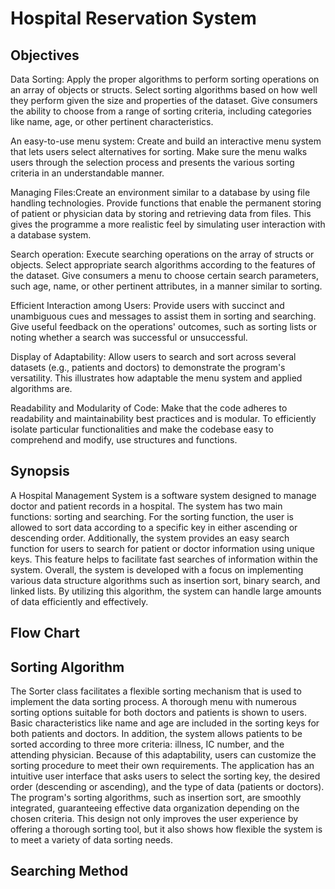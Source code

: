 
# Hospital Reservation System 

## Objectives

Data Sorting: Apply the proper algorithms to perform sorting operations on an array of objects or structs. Select sorting algorithms based on how well they perform given the size and properties of the dataset. Give consumers the ability to choose from a range of sorting criteria, including categories like name, age, or other pertinent characteristics.

An easy-to-use menu system: Create and build an interactive menu system that lets users select alternatives for sorting. Make sure the menu walks users through the selection process and presents the various sorting criteria in an understandable manner.

Managing Files:Create an environment similar to a database by using file handling technologies. Provide functions that enable the permanent storing of patient or physician data by storing and retrieving data from files. This gives the programme a more realistic feel by simulating user interaction with a database system.

Search operation: Execute searching operations on the array of structs or objects. Select appropriate search algorithms according to the features of the dataset. Give consumers a menu to choose certain search parameters, such age, name, or other pertinent attributes, in a manner similar to sorting.

Efficient Interaction among Users: Provide users with succinct and unambiguous cues and messages to assist them in sorting and searching. Give useful feedback on the operations' outcomes, such as sorting lists or noting whether a search was successful or unsuccessful.

Display of Adaptability: Allow users to search and sort across several datasets (e.g., patients and doctors) to demonstrate the program's versatility. This illustrates how adaptable the menu system and applied algorithms are.

Readability and Modularity of Code: Make that the code adheres to readability and maintainability best practices and is modular. To efficiently isolate particular functionalities and make the codebase easy to comprehend and modify, use structures and functions.


## Synopsis

A Hospital Management System is a software system designed to manage doctor and patient records in a hospital. The system has two main functions: sorting and searching. For the sorting function, the user is allowed to sort data according to a specific key in either ascending or descending order. Additionally, the system provides an easy search function for users to search for patient or doctor information using unique keys. This feature helps to facilitate fast searches of information within the system. Overall, the system is developed with a focus on implementing various data structure algorithms such as insertion sort, binary search, and linked lists. By utilizing this algorithm, the system can handle large amounts of data efficiently and effectively.

## Flow Chart


## Sorting Algorithm

The Sorter class facilitates a flexible sorting mechanism that is used to implement the data sorting process. A thorough menu with numerous sorting options suitable for both doctors and patients is shown to users. Basic characteristics like name and age are included in the sorting keys for both patients and doctors. In addition, the system allows patients to be sorted according to three more criteria: illness, IC number, and the attending physician. Because of this adaptability, users can customize the sorting procedure to meet their own requirements. The application has an intuitive user interface that asks users to select the sorting key, the desired order (descending or ascending), and the type of data (patients or doctors). The program's sorting algorithms, such as insertion sort, are smoothly integrated, guaranteeing effective data organization depending on the chosen criteria. This design not only improves the user experience by offering a thorough sorting tool, but it also shows how flexible the system is to meet a variety of data sorting needs.


## Searching Method




